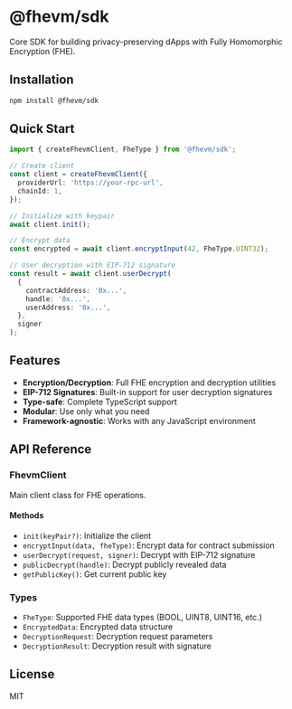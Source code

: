 # @fhevm/sdk

Core SDK for building privacy-preserving dApps with Fully Homomorphic Encryption (FHE).

## Installation

```bash
npm install @fhevm/sdk
```

## Quick Start

```typescript
import { createFhevmClient, FheType } from '@fhevm/sdk';

// Create client
const client = createFhevmClient({
  providerUrl: 'https://your-rpc-url',
  chainId: 1,
});

// Initialize with keypair
await client.init();

// Encrypt data
const encrypted = await client.encryptInput(42, FheType.UINT32);

// User decryption with EIP-712 signature
const result = await client.userDecrypt(
  {
    contractAddress: '0x...',
    handle: '0x...',
    userAddress: '0x...',
  },
  signer
);
```

## Features

- **Encryption/Decryption**: Full FHE encryption and decryption utilities
- **EIP-712 Signatures**: Built-in support for user decryption signatures
- **Type-safe**: Complete TypeScript support
- **Modular**: Use only what you need
- **Framework-agnostic**: Works with any JavaScript environment

## API Reference

### FhevmClient

Main client class for FHE operations.

#### Methods

- `init(keyPair?)`: Initialize the client
- `encryptInput(data, fheType)`: Encrypt data for contract submission
- `userDecrypt(request, signer)`: Decrypt with EIP-712 signature
- `publicDecrypt(handle)`: Decrypt publicly revealed data
- `getPublicKey()`: Get current public key

### Types

- `FheType`: Supported FHE data types (BOOL, UINT8, UINT16, etc.)
- `EncryptedData`: Encrypted data structure
- `DecryptionRequest`: Decryption request parameters
- `DecryptionResult`: Decryption result with signature

## License

MIT
